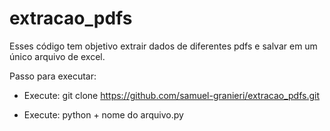 # extracao_pdfs

Esses código tem objetivo extrair dados de diferentes pdfs e salvar em um único arquivo de excel.

Passo para executar:

  - Execute: git clone https://github.com/samuel-granieri/extracao_pdfs.git
  
  - Execute: python + nome do arquivo.py
